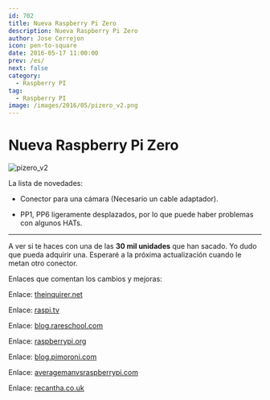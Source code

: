 ```yaml
---
id: 702
title: Nueva Raspberry Pi Zero
description: Nueva Raspberry Pi Zero
author: Jose Cerrejon
icon: pen-to-square
date: 2016-05-17 11:00:00
prev: /es/
next: false
category:
  - Raspberry PI
tag:
  - Raspberry PI
image: /images/2016/05/pizero_v2.png
---
```


# Nueva Raspberry Pi Zero

![pizero_v2](/images/2016/05/pizero_v2.png)

La lista de novedades:

* Conector para una cámara (Necesario un cable adaptador).

*  PP1, PP6 ligeramente desplazados, por lo que puede haber problemas con algunos HATs.

- - -
A ver si te haces con una de las **30 mil unidades** que han sacado. Yo dudo que pueda adquirir una. Esperaré a la próxima actualización cuando le metan otro conector.

Enlaces que comentan los cambios y mejoras:

Enlace: [theinquirer.net](http://www.theinquirer.net/inquirer/news/2458277/raspberry-pi-zero-now-comes-with-built-in-camera-connector)

Enlace: [raspi.tv](http://raspi.tv/2016/raspberry-pi-zero-1-3-with-camera-port)

Enlace: [blog.rareschool.com](http://blog.rareschool.com/2016/05/the-new-raspberry-pi-zero-is-here-and.html)

Enlace: [raspberrypi.org](https://www.raspberrypi.org/blog/zero-grows-camera-connector/)

Enlace: [blog.pimoroni.com](http://blog.pimoroni.com/the-new-raspberry-pi-zero/)

Enlace: [averagemanvsraspberrypi.com](http://www.averagemanvsraspberrypi.com/2016/05/new-pi-zero.html)

Enlace: [recantha.co.uk](http://www.recantha.co.uk/blog/?p=14758)